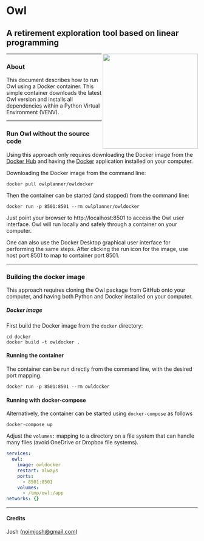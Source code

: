 # Owl

## A retirement exploration tool based on linear programming

<img align=right src="https://raw.github.com/mdlacasse/Owl/main/docs/images/owl.png" width="250">

------------------------------------------------------------------------------------
### About
This document describes how to run Owl using a Docker container.
This simple container downloads the latest Owl version and installs
all dependencies within a Python Virtual Environment (VENV).

------------------------------------------------------------------------------------
### Run Owl without the source code
Using this approach only requires downloading the Docker image from
the [Docker Hub](http://hub.docker.com) and having the [Docker](http://docker.com)
application installed on your computer.

Downloading the Docker image from the command line:
```
docker pull owlplanner/owldocker
```
Then the container can be started (and stopped) from the command line:
```
docker run -p 8501:8501 --rm owlplanner/owldocker
```

Just point your browser to http://localhost:8501 to access the Owl user interface.
Owl will run locally and safely through a container on your computer.

One can also use the Docker Desktop graphical user interface for performing the same steps.
After clicking the run icon for the image, use host port 8501 to map to container port 8501.

------------------------------------------------------------------------------------
### Building the docker image
This approach requires cloning the Owl package from GitHub onto your computer,
and having both Python and Docker installed on your computer.

##### Docker image
First build the Docker image from the `docker` directory:
```shell
cd docker
docker build -t owldocker .
```

#### Running the container
The container can be run directly from the command line,
with the desired port mapping.

```shell
docker run -p 8501:8501 --rm owldocker
```

#### Running with docker-compose
Alternatively, the container can be started using `docker-compose` as follows
```shell
docker-compose up
```
Adjust the `volumes:` mapping to a directory on a file system that can handle many files
(avoid OneDrive or Dropbox file systems).

```yml
services:
  owl:
    image: owldocker
    restart: always
    ports:
      - 8501:8501
    volumes:
      - /tmp/owl:/app
networks: {}
```

------------------------------------------------------------------------------------

#### Credits
Josh (noimjosh@gmail.com)
